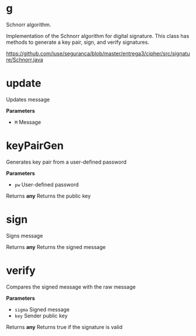 <!-- Generated by documentation.js. Update this documentation by updating the source code. -->

# g

Schnorr algorithm.

Implementation of the Schnorr algorithm for digital signature.
This class has methods to generate a key pair, sign, and verify signatures.

<https://github.com/iuse/seguranca/blob/master/entrega3/cipher/src/signature/Schnorr.java>

# update

Updates message

**Parameters**

-   `M`  Message

# keyPairGen

Generates key pair from a user-defined password

**Parameters**

-   `pw`  User-defined password

Returns **any** Returns the public key

# sign

Signs message

Returns **any** Returns the signed message

# verify

Compares the signed message with the raw message

**Parameters**

-   `sigma`  Signed message
-   `key`  Sender public key

Returns **any** Returns true if the signature is valid
